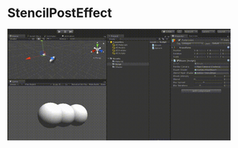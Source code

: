 # StencilPostEffect
![image](https://github.com/boyrock/StencilPostEffect/blob/master/Sample/sample.gif)
